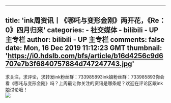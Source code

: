 
---
title: 'ink周资讯丨《哪吒与变形金刚》两开花，《Re：0》四月归来'
categories: 
    - 社交媒体
    - bilibili - UP 主专栏
author: bilibili - UP 主专栏
comments: false
date: Mon, 16 Dec 2019 11:12:23 GMT
thumbnail: 'https://i0.hdslb.com/bfs/article/b16d4256c9d6707e7b3f6840757884d747247743.jpg'
---

<div>   
求关注，求评论，求转发ink粉丝群：733985893ink娘粉丝群：733985893你会看《哪吒与变形金刚》吗？上周最让你关注的资讯是哪条呢？欢迎在评论区跟ink娘讨论哦！<br><img src="https://i0.hdslb.com/bfs/article/b16d4256c9d6707e7b3f6840757884d747247743.jpg" referrerpolicy="no-referrer">  
</div>
            